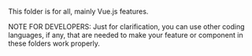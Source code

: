 This folder is for all, mainly Vue.js features.

NOTE FOR DEVELOPERS: Just for clarification, you can use other coding languages, if any, that are needed to make your feature or component in these folders work properly.
